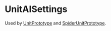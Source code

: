 # UnitAISettings

Used by [UnitPrototype](prototype:UnitPrototype) and [SpiderUnitPrototype](prototype:SpiderUnitPrototype).

